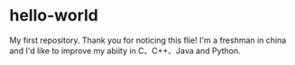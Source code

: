 # hello-world
My first repository.
Thank you for noticing this flie!
I'm a freshman in china and I'd like to improve my abiity in C、C++、Java and Python.
